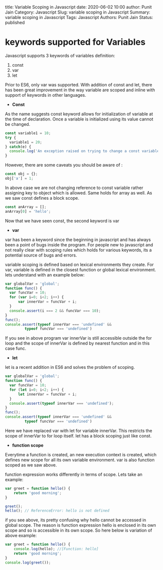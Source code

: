 title: Variable Scoping in Javascript 
date: 2020-06-02 10:00
author: Punit Jain
Category: Javascript
Slug: variable scoping in Javascript
Summary: variable scoping in Javascript
Tags: Javascript
Authors: Punit Jain
Status: published

# keywords supported for Variables

Javascript supports 3 keywords of variables definition:
1. const
2. var
3. let

Prior to ES6, only var was supported. With addition of const and let, there has been great improvement in the way variable are scoped and inline with support of keywords in other languages.

* **Const**

As the name suggests const keyword allows for initialization of variable at the time of declaration.
Once a variable is initialized using its value cannot be changed.

```javascript
const variable1 = 10;
try {
  variable1 = 20;
} catch(e) {
  console.log('An exception raised on trying to change a const variable')
}
```

However, there are some caveats you should be aware of :

```javascript
const obj = {};
obj['a'] = 1;
```
In above case we are not changing reference to const variable rather assigning key to object which is allowed.
Same holds for array as well. As we saw const defines a block scope.

```javascript
const anArray = [];
anArray[0] = 'hello';
```

Now that we have seen const, the second keyword is var

* **var**

var has been a keyword since the beginning in javascript and has always been a point of bugs inside the program.
For people new to javascript and not really clear with scoping rules which holds for various keywords, its a potential source of bugs and errors.

variable scoping is defined based on lexical environments they create.
For var, variable is defined in the closest function or global lexical environment.
lets understand with an example below:

```javascript
var globalVar = 'global';
function func() {
  var funcVar = 10;
  for (var i=0; i<2; i++) {
      var innerVar = funcVar + i;
  }
  console.assert(i === 2 && funcVar === 10);
}
func();
console.assert(typeof innerVar === 'undefined' &&
         typeof funcVar === 'undefined')
```

If you see in above program var innerVar is still accessible outside the for loop and the scope of innerVar is defined by nearest function and in this case func.

* **let**

let is a recent addition in ES6 and solves the problem of scoping.

```javascript
var globalVar = 'global';
function func() {
  var funcVar = 10;
  for (let i=0; i<2; i++) {
      let innerVar = funcVar + i;
  }
  console.assert(typeof innerVar === 'undefined');
}
func();
console.assert(typeof innerVar === 'undefined' &&
         typeof funcVar === 'undefined')
```

Here we have replaced var with let for variable innerVar.
This restricts the scope of innerVar to for loop itself.
let has a block scoping just like const.

* **function scope**

Everytime a function is created, an new execution context is created, which defines new scope for all its own variable environment.
var is also function scoped as we saw above.

function expression works differently in terms of scope.
Lets take an example:

```javascript
var greet = function hello() {
    return 'good morning';
}

greet();
hello(); // ReferenceError: hello is not defined
```

if you see above, its pretty confusing why hello cannot be accessed in global scope.
The reason is function expression hello is enclosed in its own scope and so is accessible in its own scope.
So here below is variation of above example:

```javascript
var greet = function hello() {
    console.log(hello); //[Function: hello]
    return 'good morning';
}
console.log(greet());
```